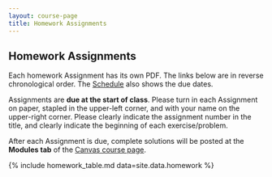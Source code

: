 ```yaml
---
layout: course-page
title: Homework Assignments
---
```


## Homework Assignments

Each homework Assignment has its own PDF.  The links below are in reverse chronological order.  The [Schedule](assets/general/F25/schedule.pdf) also shows the due dates.

Assignments are **due at the start of class**.  Please turn in each Assignment on paper, stapled in the upper-left corner, and with your name on the upper-right corner.  Please clearly indicate the assignment number in the title, and clearly indicate the beginning of each exercise/problem.

After each Assignment is due, complete solutions will be posted at the **Modules tab** of the [Canvas course page](https://canvas.alaska.edu/courses/27130).

{% include homework_table.md  data=site.data.homework %}
